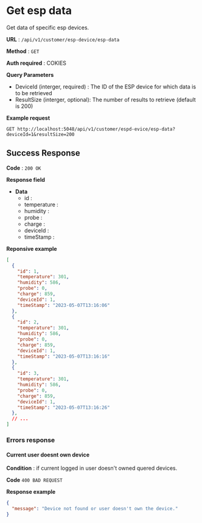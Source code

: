 # Get esp data

Get data of specific esp devices.

**URL** : `/api/v1/customer/esp-device/esp-data`

**Method** : `GET`

**Auth required** : COKIES

**Query Parameters**
- DeviceId (interger, required) : The ID of the ESP device for which data is to be retrieved
- ResultSize (interger, optional): The number of results to retrieve (default is 200)
  
**Example request**

```http
GET http://localhost:5048/api/v1/customer/espd-evice/esp-data?deviceId=1&resultSize=200
```

## Success Response

**Code** : `200 OK`

**Response field**
* **Data**
  * id : 
  * temperature : 
  * humidity : 
  * probe : 
  * charge : 
  * deviceId : 
  * timeStamp :


**Reponsive example**

```json
[
  {
    "id": 1,
    "temperature": 301,
    "humidity": 586,
    "probe": 0,
    "charge": 859,
    "deviceId": 1,
    "timeStamp": "2023-05-07T13:16:06"
  },
  {
    "id": 2,
    "temperature": 301,
    "humidity": 586,
    "probe": 0,
    "charge": 859,
    "deviceId": 1,
    "timeStamp": "2023-05-07T13:16:16"
  },
  {
    "id": 3,
    "temperature": 301,
    "humidity": 586,
    "probe": 0,
    "charge": 859,
    "deviceId": 1,
    "timeStamp": "2023-05-07T13:16:26"
  },
  // ...
]
```

### Errors response

#### Current user doesnt own device

**Condition** : if current logged in user doesn't owned quered devices.

**Code** `400 BAD REQUEST`

**Response example**

```json
{
  "message": "Device not found or user doesn't own the device."
}
``` 
